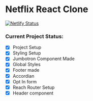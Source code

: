 # Netflix React Clone

[![Netlify Status](https://api.netlify.com/api/v1/badges/2093ff06-4fee-417f-9f22-467cce647b44/deploy-status)](https://app.netlify.com/sites/netflix-reactjs-clone/deploys)

### Current Project Status:

-   [x] Project Setup
-   [x] Styling Setup
-   [x] Jumbotron Component Made
-   [x] Global Styles
-   [x] Footer made
-   [x] Accordian
-   [x] Opt In form
-   [x] Reach Router Setup
-   [x] Header component
